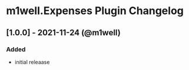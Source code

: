 # m1well.Expenses Plugin Changelog


## [1.0.0] - 2021-11-24 (@m1well)

### Added
* initial releaase
